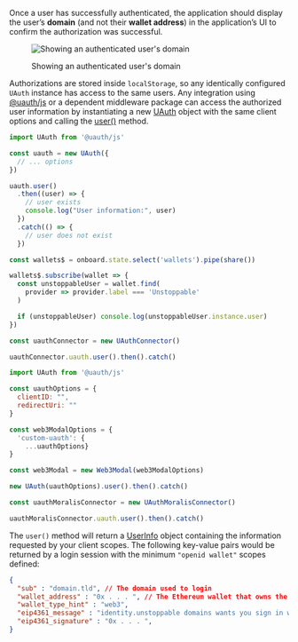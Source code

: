 Once a user has successfully authenticated, the application should display the user’s **domain** (and not their **wallet address**) in the application’s UI to confirm the authorization was successful.

<figure>

![Showing an authenticated user's domain](/images/third-UI-example-login-domains.png '#width=50%')

<figcaption>Showing an authenticated user's domain</figcaption>
</figure>

Authorizations are stored inside `localStorage`, so any identically configured `UAuth` instance has access to the same users.
Any integration using [@uauth/js](/identity/sdk-and-libraries/uauth-js.md) or a dependent middleware package can access the authorized user information by instantiating a new [UAuth](/identity/sdk-and-libraries/uauth-js.md#client) object with the same client options and calling the [user()](/identity/sdk-and-libraries/uauth-js.md#user) method.

```javascript @uauth/js
import UAuth from '@uauth/js'

const uauth = new UAuth({
  // ... options
})

uauth.user()
  .then((user) => {
    // user exists
    console.log("User information:", user)
  })
  .catch(() => {
    // user does not exist
  })
```

```javascript web3-onboard
const wallets$ = onboard.state.select('wallets').pipe(share())

wallets$.subscribe(wallet => {
  const unstoppableUser = wallet.find(
    provider => provider.label === 'Unstoppable'
  )

  if (unstoppableUser) console.log(unstoppableUser.instance.user)
})
```

```javascript web3-react
const uauthConnector = new UAuthConnector()

uauthConnector.uauth.user().then().catch()
```

```javascript web3modal
import UAuth from '@uauth/js'

const uauthOptions = {
  clientID: "",
  redirectUri: ""
}

const web3ModalOptions = {
  'custom-uauth': {
    ...uauthOptions}
}

const web3Modal = new Web3Modal(web3ModalOptions)

new UAuth(uauthOptions).user().then().catch()
```

```javascript moralis
const uauthMoralisConnector = new UAuthMoralisConnector()

uauthMoralisConnector.uauth.user().then().catch()

```

The `user()` method will return a [UserInfo](/identity/sdk-and-libraries/uauth-js.md#userinfo) object containing the information requested by your client scopes. The following key-value pairs would be returned by a login session with the minimum `"openid wallet"` scopes defined:

```json
{
  "sub" : "domain.tld", // The domain used to login
  "wallet_address" : "0x . . . ", // The Ethereum wallet that owns the domain
  "wallet_type_hint" : "web3",
  "eip4361_message" : "identity.unstoppable domains wants you sign in with your Ethereum account: . . . ",
  "eip4361_signature" : "0x . . . ",
}
```

